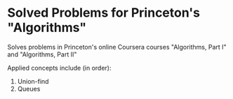 # Solved Problems for Princeton's "Algorithms"

Solves problems in Princeton's online Coursera courses "Algorithms, Part I" and "Algorithms, Part II"

Applied concepts include (in order):
1. Union-find
2. Queues
